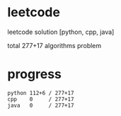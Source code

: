 # leetcode
leetcode solution [python, cpp, java]

total 277+17 algorithms problem
# progress	
	python 112+6 / 277+17
	cpp    0     / 277+17
	java   0     / 277+17
